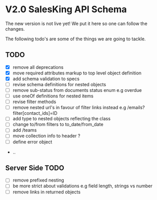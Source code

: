 # V2.0 SalesKing API Schema

The new version is not live yet! We put it here so one can follow the changes.

The following todo's are some of the things we are going to tackle.

## TODO

- [x] remove all deprecations
- [x] move required attributes markup to top level object definition
- [x] add schema validation to specs
- [ ] revise schema definitions for nested objects
- [ ] remove sub-status from documents status enum e.g overdue
- [ ] use oneOf definitions for nested items
- [ ] revise filter methods
- [ ] remove nested url's in favour of filter links instead e.g /emails?filter[contact_ids]=ID
- [ ] add type to nested objects reflecting the class
- [ ] change to/from filters to to_date/from_date
- [ ] add /teams
- [ ] move collection info to header ?
- [ ] define error object
- ..

## Server Side TODO

- [ ] remove prefixed nesting
- [ ] be more strict about validations e.g field length, strings vs number
- [ ] remove links in returned objects